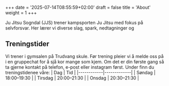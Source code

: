 +++
date = '2025-07-14T08:55:59+02:00'
draft = false
title = 'About'
weight = 1
+++

Ju Jitsu Sogndal (JJS) trener kampsporten Ju Jitsu med fokus på selvforsvar. Her lærer vi diverse slag, spark, nedtagninger og 

## Treningstider

Vi trener i gymsalen på Trudvang skule.  Før trening pleier vi å melde oss på i en gruppechat for å sjå kor mange som kjem. Om det er din første gang så ta gjerne kontakt på telefon, e-post eller instagram først.   Under finn du treningstidenee våre:
| Dag        | Tid         |
|------------|-------------|
| Søndag     | 18:00–19:30 |
| Tirsdag    | 20:00–21:30 |
| Onsdag     | 20:30–21:30 |

